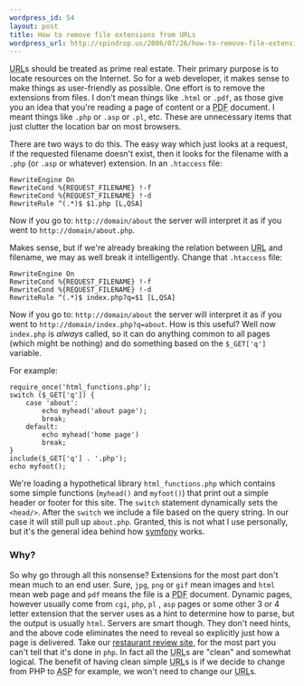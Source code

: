 ```yaml
--- 
wordpress_id: 54
layout: post
title: How to remove file extensions from URLs
wordpress_url: http://spindrop.us/2006/07/26/how-to-remove-file-extensions-from-urls/
---
```

<acronym title="Universal Resource Locator">URL</acronym>s should be treated as prime real estate.  Their primary purpose is to locate resources on the Internet.  So for a web developer, it makes sense to make things as user-friendly as possible.  One effort is to remove the extensions from files.  I don't mean things like `.html` or `.pdf`, as those give you an idea that you're reading a page of content or a <acronym title="Portable Document Format">PDF</acronym> document.  I meant things like `.php` or `.asp` or `.pl`, etc.  These are unnecessary items that just clutter the location bar on most browsers.


There are two ways to do this.  The easy way which just looks at a request, if the requested filename doesn't exist, then it looks for the filename with a `.php` (or `.asp` or whatever) extension.  In an `.htaccess` file:

	RewriteEngine On
	RewriteCond %{REQUEST_FILENAME} !-f
	RewriteCond %{REQUEST_FILENAME} !-d
	RewriteRule ^(.*)$ $1.php [L,QSA]

Now if you go to: `http://domain/about` the server will interpret it as if you went to `http://domain/about.php`.

Makes sense, but if we're already breaking the relation between <acronym title="Universal Resource Locator">URL</acronym> and filename, we may as well break it intelligently.  <!--next page-->Change that `.htaccess` file:

	RewriteEngine On
	RewriteCond %{REQUEST_FILENAME} !-f
	RewriteCond %{REQUEST_FILENAME} !-d
	RewriteRule ^(.*)$ index.php?q=$1 [L,QSA]

Now if you go to: `http://domain/about` the server will interpret it as if you went to `http://domain/index.php?q=about`.  How is this useful?  Well now `index.php` is *always* called, so it can do anything common to all pages (which might be nothing) and do something based on the `$_GET['q']` variable.

For example:

	require_once('html_functions.php');
	switch ($_GET['q']) {
		case 'about':
			echo myhead('about page');
			break;
		default:
			echo myhead('home page')
			break;
	}
	include($_GET['q'] . '.php');
	echo myfoot();

We're loading a hypothetical library `html_functions.php` which contains some simple functions (`myhead()` and `myfoot()`) that print out a simple header or footer for this site.  The `switch` statement dynamically sets the `<head/>`.  After the `switch` we include a file based on the query string.  In our case it will still pull up `about.php`.  Granted, this is not what I use personally, but it's the general idea behind how [symfony] works.

### Why?

So why go through all this nonsense?  Extensions for the most part don't mean much to an end user.  Sure, `jpg`, `png` or `gif` mean images and `html` mean web page and `pdf` means the file is a <acronym title="Portable Document Format">PDF</acronym> document.  Dynamic pages, however usually come from `cgi`, `php`, `pl` , `asp`  pages or some other 3 or 4 letter extension that the server uses as a hint to determine how to parse, but the output is usually `html`.  Servers are smart though.  They don't need hints, and the above code eliminates the need to reveal so explicitly just how a page is delivered.  Take our [restaurant review site][rbu], for the most part you can't tell that it's done in `php`.  In fact all the <acronym title="Universal Resource Locator">URL</acronym>s are "clean" and somewhat logical.  The benefit of having clean simple <acronym title="Universal Resource Locator">URL</acronym>s is if we decide to change from PHP to <acronym title="Active Server Pages">ASP</acronym> for example, we won't need to change our <acronym title="Universal Resource Locator">URL</acronym>s. 

[symfony]: http://symfony-project.com/
[rbu]: http://reviewsby.us/

